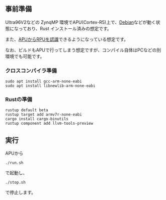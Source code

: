 

## 事前準備

Ultra96V2などの ZynqMP 環境でAPU(Cortex-R5)上で、[Debian](https://qiita.com/ikwzm/items/c7687406e82ab95ac697)などが動く状態になっており、Rust インストール済みの想定です。

また、[APUからRPUを認識](https://qiita.com/Ryuz/items/c972485f4bd4ec97153d)できるようになっている想定です。


なお、ビルドもAPUで行ってしまう想定ですが、コンパイル自体はPCなどの別環境でも可能です。


### クロスコンパイラ準備

```
sudo apt install gcc-arm-none-eabi
sudo apt install libnewlib-arm-none-eabi
```

### Rustの準備

```
rustup default beta
rustup target add armv7r-none-eabi
cargo install cargo-binutils
rustup component add llvm-tools-preview
```

## 実行

APUから

```
./run.sh
```

で起動し、

```
./stop.sh
```

で停止します。
